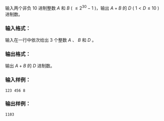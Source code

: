 <!-- Title
D进制的A+B (20)
-->
输入两个非负 10 进制整数 $A$ 和 $B$ ( $\le 2^{30} -1$ )，输出 $A+B$ 的 $D$ ( $1 < D \le 10$
)进制数。

### 输入格式：

输入在一行中依次给出 3 个整数 $A$ 、 $B$ 和 $D$ 。

### 输出格式：

输出 $A+B$ 的 $D$ 进制数。

### 输入样例：

    
    
    123 456 8
    

### 输出样例：

    
    
    1103
    

